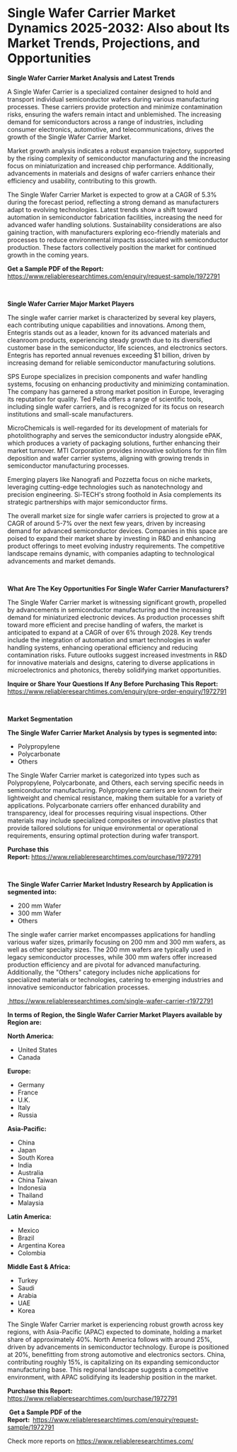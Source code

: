 <p><h1>Single Wafer Carrier Market Dynamics 2025-2032: Also about Its Market Trends, Projections, and Opportunities</h1></p><p><strong>Single Wafer Carrier Market Analysis and Latest Trends</strong></p>
<p><p>A Single Wafer Carrier is a specialized container designed to hold and transport individual semiconductor wafers during various manufacturing processes. These carriers provide protection and minimize contamination risks, ensuring the wafers remain intact and unblemished. The increasing demand for semiconductors across a range of industries, including consumer electronics, automotive, and telecommunications, drives the growth of the Single Wafer Carrier Market.</p><p>Market growth analysis indicates a robust expansion trajectory, supported by the rising complexity of semiconductor manufacturing and the increasing focus on miniaturization and increased chip performance. Additionally, advancements in materials and designs of wafer carriers enhance their efficiency and usability, contributing to this growth.</p><p>The Single Wafer Carrier Market is expected to grow at a CAGR of 5.3% during the forecast period, reflecting a strong demand as manufacturers adapt to evolving technologies. Latest trends show a shift toward automation in semiconductor fabrication facilities, increasing the need for advanced wafer handling solutions. Sustainability considerations are also gaining traction, with manufacturers exploring eco-friendly materials and processes to reduce environmental impacts associated with semiconductor production. These factors collectively position the market for continued growth in the coming years.</p></p>
<p><strong>Get a Sample PDF of the Report:&nbsp;</strong> <a href="https://www.reliableresearchtimes.com/enquiry/request-sample/1972791?utm_campaign=2771&utm_medium=2&utm_source=Github&utm_content=ia&utm_term=06042025&utm_id=single-wafer-carrier">https://www.reliableresearchtimes.com/enquiry/request-sample/1972791</a></p>
<p>&nbsp;</p>
<p><strong>Single Wafer Carrier Major Market Players</strong></p>
<p><p>The single wafer carrier market is characterized by several key players, each contributing unique capabilities and innovations. Among them, Entegris stands out as a leader, known for its advanced materials and cleanroom products, experiencing steady growth due to its diversified customer base in the semiconductor, life sciences, and electronics sectors. Entegris has reported annual revenues exceeding $1 billion, driven by increasing demand for reliable semiconductor manufacturing solutions.</p><p>SPS Europe specializes in precision components and wafer handling systems, focusing on enhancing productivity and minimizing contamination. The company has garnered a strong market position in Europe, leveraging its reputation for quality. Ted Pella offers a range of scientific tools, including single wafer carriers, and is recognized for its focus on research institutions and small-scale manufacturers.</p><p>MicroChemicals is well-regarded for its development of materials for photolithography and serves the semiconductor industry alongside ePAK, which produces a variety of packaging solutions, further enhancing their market turnover. MTI Corporation provides innovative solutions for thin film deposition and wafer carrier systems, aligning with growing trends in semiconductor manufacturing processes.</p><p>Emerging players like Nanografi and Pozzetta focus on niche markets, leveraging cutting-edge technologies such as nanotechnology and precision engineering. Si-TECH's strong foothold in Asia complements its strategic partnerships with major semiconductor firms.</p><p>The overall market size for single wafer carriers is projected to grow at a CAGR of around 5-7% over the next few years, driven by increasing demand for advanced semiconductor devices. Companies in this space are poised to expand their market share by investing in R&D and enhancing product offerings to meet evolving industry requirements. The competitive landscape remains dynamic, with companies adapting to technological advancements and market demands.</p></p>
<p>&nbsp;</p>
<p><strong>What Are The Key Opportunities For Single Wafer Carrier Manufacturers?</strong></p>
<p><p>The Single Wafer Carrier market is witnessing significant growth, propelled by advancements in semiconductor manufacturing and the increasing demand for miniaturized electronic devices. As production processes shift toward more efficient and precise handling of wafers, the market is anticipated to expand at a CAGR of over 6% through 2028. Key trends include the integration of automation and smart technologies in wafer handling systems, enhancing operational efficiency and reducing contamination risks. Future outlooks suggest increased investments in R&D for innovative materials and designs, catering to diverse applications in microelectronics and photonics, thereby solidifying market opportunities.</p></p>
<p><strong>Inquire or Share Your Questions If Any Before Purchasing This Report:</strong> <a href="https://www.reliableresearchtimes.com/enquiry/pre-order-enquiry/1972791?utm_campaign=2771&utm_medium=2&utm_source=Github&utm_content=ia&utm_term=06042025&utm_id=single-wafer-carrier">https://www.reliableresearchtimes.com/enquiry/pre-order-enquiry/1972791</a></p>
<p>&nbsp;</p>
<p><strong>Market Segmentation</strong></p>
<p><strong>The Single Wafer Carrier Market Analysis by types is segmented into:</strong></p>
<p><ul><li>Polypropylene</li><li>Polycarbonate</li><li>Others</li></ul></p>
<p><p>The Single Wafer Carrier market is categorized into types such as Polypropylene, Polycarbonate, and Others, each serving specific needs in semiconductor manufacturing. Polypropylene carriers are known for their lightweight and chemical resistance, making them suitable for a variety of applications. Polycarbonate carriers offer enhanced durability and transparency, ideal for processes requiring visual inspections. Other materials may include specialized composites or innovative plastics that provide tailored solutions for unique environmental or operational requirements, ensuring optimal protection during wafer transport.</p></p>
<p><strong>Purchase this Report:&nbsp;</strong><a href="https://www.reliableresearchtimes.com/purchase/1972791?utm_campaign=2771&utm_medium=2&utm_source=Github&utm_content=ia&utm_term=06042025&utm_id=single-wafer-carrier">https://www.reliableresearchtimes.com/purchase/1972791</a></p>
<p>&nbsp;</p>
<p><strong>The Single Wafer Carrier Market Industry Research by Application is segmented into:</strong></p>
<p><ul><li>200 mm Wafer</li><li>300 mm Wafer</li><li>Others</li></ul></p>
<p><p>The single wafer carrier market encompasses applications for handling various wafer sizes, primarily focusing on 200 mm and 300 mm wafers, as well as other specialty sizes. The 200 mm wafers are typically used in legacy semiconductor processes, while 300 mm wafers offer increased production efficiency and are pivotal for advanced manufacturing. Additionally, the "Others" category includes niche applications for specialized materials or technologies, catering to emerging industries and innovative semiconductor fabrication processes.</p></p>
<p><a href="https://www.reliableresearchtimes.com/single-wafer-carrier-r1972791?utm_campaign=2771&utm_medium=2&utm_source=Github&utm_content=ia&utm_term=06042025&utm_id=single-wafer-carrier">&nbsp;https://www.reliableresearchtimes.com/single-wafer-carrier-r1972791</a></p>
<p><strong>In terms of Region, the Single Wafer Carrier Market Players available by Region are:</strong></p>
<p>
    <p> <strong> North America: </strong>
        <ul>
            <li>United States</li>
            <li>Canada</li>
        </ul>
        </p> 
    <p> <strong> Europe: </strong>
        <ul>
            <li>Germany</li>
            <li>France</li>
            <li>U.K.</li>
            <li>Italy</li>
            <li>Russia</li>
        </ul>
        </p> 
    <p> <strong> Asia-Pacific: </strong>
        <ul>
            <li>China</li>
            <li>Japan</li>
            <li>South Korea</li>
            <li>India</li>
            <li>Australia</li>
            <li>China Taiwan</li>
            <li>Indonesia</li>
            <li>Thailand</li>
            <li>Malaysia</li>
        </ul>
        </p> 
    <p> <strong> Latin America: </strong>
        <ul>
            <li>Mexico</li>
            <li>Brazil</li>
            <li>Argentina Korea</li>
            <li>Colombia</li>
        </ul>
        </p> 
    <p> <strong> Middle East & Africa: </strong>
        <ul>
            <li>Turkey</li>
            <li>Saudi</li>
            <li>Arabia</li>
            <li>UAE</li>
            <li>Korea</li>
        </ul>
    </p>
    </p>
<p><p>The Single Wafer Carrier market is experiencing robust growth across key regions, with Asia-Pacific (APAC) expected to dominate, holding a market share of approximately 40%. North America follows with around 25%, driven by advancements in semiconductor technology. Europe is positioned at 20%, benefitting from strong automotive and electronics sectors. China, contributing roughly 15%, is capitalizing on its expanding semiconductor manufacturing base. This regional landscape suggests a competitive environment, with APAC solidifying its leadership position in the market.</p></p>
<p><strong>Purchase this Report: </strong><a href="https://www.reliableresearchtimes.com/purchase/1972791?utm_campaign=2771&utm_medium=2&utm_source=Github&utm_content=ia&utm_term=06042025&utm_id=single-wafer-carrier">https://www.reliableresearchtimes.com/purchase/1972791</a></p>
<p>&nbsp;<strong>Get a Sample PDF of the Report:&nbsp;&nbsp;</strong><a href="https://www.reliableresearchtimes.com/enquiry/request-sample/1972791?utm_campaign=2771&utm_medium=2&utm_source=Github&utm_content=ia&utm_term=06042025&utm_id=single-wafer-carrier">https://www.reliableresearchtimes.com/enquiry/request-sample/1972791</a></p>
<p><strong></strong></p>
<p>Check more reports on <a href="https://www.reliableresearchtimes.com/?utm_campaign=2771&utm_medium=2&utm_source=Github&utm_content=ia&utm_term=06042025&utm_id=single-wafer-carrier">https://www.reliableresearchtimes.com/</a></p>